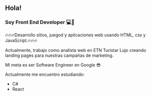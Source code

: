 ## Hola! 
### Soy Front End Developer 💻🤘

🔥🔥🔥Desarrollo sitios, juegod y aplicaciones web usando HTML, css y JavaScript.🔥🔥🔥

Actualmente, trabajo como analista web en ETN Turistar Lujo creando landing pages para nuestras campañas de marketing.

Mi meta es ser Software Engineer en Google 😎

Actualmente me encuentro estudiando:

- C#
- React




